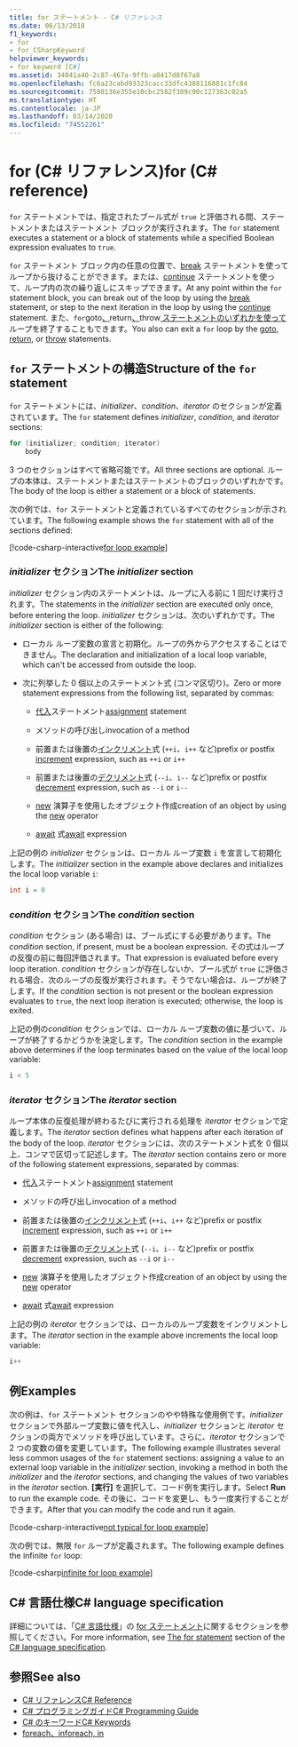 ```yaml
---
title: for ステートメント - C# リファレンス
ms.date: 06/13/2018
f1_keywords:
- for
- for_CSharpKeyword
helpviewer_keywords:
- for keyword [C#]
ms.assetid: 34041a40-2c87-467a-9ffb-a0417d8f67a8
ms.openlocfilehash: fc6a23cabd93323cacc33dfc4388116881c1fc84
ms.sourcegitcommit: 7588136e355e10cbc2582f389c90c127363c02a5
ms.translationtype: HT
ms.contentlocale: ja-JP
ms.lasthandoff: 03/14/2020
ms.locfileid: "74552261"
---
```

# <a name="for-c-reference"></a><span data-ttu-id="004bc-102">for (C# リファレンス)</span><span class="sxs-lookup"><span data-stu-id="004bc-102">for (C# reference)</span></span>

<span data-ttu-id="004bc-103">`for` ステートメントでは、指定されたブール式が `true` と評価される間、ステートメントまたはステートメント ブロックが実行されます。</span><span class="sxs-lookup"><span data-stu-id="004bc-103">The `for` statement executes a statement or a block of statements while a specified Boolean expression evaluates to `true`.</span></span>

<span data-ttu-id="004bc-104">`for` ステートメント ブロック内の任意の位置で、[break](break.md) ステートメントを使ってループから抜けることができます。または、[continue](continue.md) ステートメントを使って、ループ内の次の繰り返しにスキップできます。</span><span class="sxs-lookup"><span data-stu-id="004bc-104">At any point within the `for` statement block, you can break out of the loop by using the [break](break.md) statement, or step to the next iteration in the loop by using the [continue](continue.md) statement.</span></span> <span data-ttu-id="004bc-105">また、`for`goto[、](goto.md)return[、](return.md)throw[ ステートメントのいずれかを使って ](throw.md) ループを終了することもできます。</span><span class="sxs-lookup"><span data-stu-id="004bc-105">You also can exit a `for` loop by the [goto](goto.md), [return](return.md), or [throw](throw.md) statements.</span></span>

## <a name="structure-of-the-for-statement"></a><span data-ttu-id="004bc-106">`for` ステートメントの構造</span><span class="sxs-lookup"><span data-stu-id="004bc-106">Structure of the `for` statement</span></span>

<span data-ttu-id="004bc-107">`for` ステートメントには、*initializer*、*condition*、*iterator* のセクションが定義されています。</span><span class="sxs-lookup"><span data-stu-id="004bc-107">The `for` statement defines *initializer*, *condition*, and *iterator* sections:</span></span>

```csharp
for (initializer; condition; iterator)
    body
```

<span data-ttu-id="004bc-108">3 つのセクションはすべて省略可能です。</span><span class="sxs-lookup"><span data-stu-id="004bc-108">All three sections are optional.</span></span> <span data-ttu-id="004bc-109">ループの本体は、ステートメントまたはステートメントのブロックのいずれかです。</span><span class="sxs-lookup"><span data-stu-id="004bc-109">The body of the loop is either a statement or a block of statements.</span></span>

<span data-ttu-id="004bc-110">次の例では、`for` ステートメントと定義されているすべてのセクションが示されています。</span><span class="sxs-lookup"><span data-stu-id="004bc-110">The following example shows the `for` statement with all of the sections defined:</span></span>

[!code-csharp-interactive[for loop example](~/samples/snippets/csharp/keywords/IterationKeywordsExamples.cs#5)]

### <a name="the-initializer-section"></a><span data-ttu-id="004bc-111">*initializer* セクション</span><span class="sxs-lookup"><span data-stu-id="004bc-111">The *initializer* section</span></span>

<span data-ttu-id="004bc-112">*initializer* セクション内のステートメントは、ループに入る前に 1 回だけ実行されます。</span><span class="sxs-lookup"><span data-stu-id="004bc-112">The statements in the *initializer* section are executed only once, before entering the loop.</span></span> <span data-ttu-id="004bc-113">*initializer* セクションは、次のいずれかです。</span><span class="sxs-lookup"><span data-stu-id="004bc-113">The *initializer* section is either of the following:</span></span>

- <span data-ttu-id="004bc-114">ローカル ループ変数の宣言と初期化。ループの外からアクセスすることはできません。</span><span class="sxs-lookup"><span data-stu-id="004bc-114">The declaration and initialization of a local loop variable, which can't be accessed from outside the loop.</span></span>

- <span data-ttu-id="004bc-115">次に列挙した 0 個以上のステートメント式 (コンマ区切り)。</span><span class="sxs-lookup"><span data-stu-id="004bc-115">Zero or more statement expressions from the following list, separated by commas:</span></span>

  - <span data-ttu-id="004bc-116">[代入](../operators/assignment-operator.md)ステートメント</span><span class="sxs-lookup"><span data-stu-id="004bc-116">[assignment](../operators/assignment-operator.md) statement</span></span>

  - <span data-ttu-id="004bc-117">メソッドの呼び出し</span><span class="sxs-lookup"><span data-stu-id="004bc-117">invocation of a method</span></span>

  - <span data-ttu-id="004bc-118">前置または後置の[インクリメント](../operators/arithmetic-operators.md#increment-operator-)式 (`++i`、`i++` など)</span><span class="sxs-lookup"><span data-stu-id="004bc-118">prefix or postfix [increment](../operators/arithmetic-operators.md#increment-operator-) expression, such as `++i` or `i++`</span></span>

  - <span data-ttu-id="004bc-119">前置または後置の[デクリメント](../operators/arithmetic-operators.md#decrement-operator---)式 (`--i`、`i--` など)</span><span class="sxs-lookup"><span data-stu-id="004bc-119">prefix or postfix [decrement](../operators/arithmetic-operators.md#decrement-operator---) expression, such as `--i` or `i--`</span></span>

  - <span data-ttu-id="004bc-120">[new](../operators/new-operator.md) 演算子を使用したオブジェクト作成</span><span class="sxs-lookup"><span data-stu-id="004bc-120">creation of an object by using the [new](../operators/new-operator.md) operator</span></span>

  - <span data-ttu-id="004bc-121">[await](../operators/await.md) 式</span><span class="sxs-lookup"><span data-stu-id="004bc-121">[await](../operators/await.md) expression</span></span>

<span data-ttu-id="004bc-122">上記の例の *initializer* セクションは、ローカル ループ変数 `i` を宣言して初期化します。</span><span class="sxs-lookup"><span data-stu-id="004bc-122">The *initializer* section in the example above declares and initializes the local loop variable `i`:</span></span>

```csharp
int i = 0
```

### <a name="the-condition-section"></a><span data-ttu-id="004bc-123">*condition* セクション</span><span class="sxs-lookup"><span data-stu-id="004bc-123">The *condition* section</span></span>

<span data-ttu-id="004bc-124">*condition* セクション (ある場合) は、ブール式にする必要があります。</span><span class="sxs-lookup"><span data-stu-id="004bc-124">The *condition* section, if present, must be a boolean expression.</span></span> <span data-ttu-id="004bc-125">その式はループの反復の前に毎回評価されます。</span><span class="sxs-lookup"><span data-stu-id="004bc-125">That expression is evaluated before every loop iteration.</span></span> <span data-ttu-id="004bc-126">*condition* セクションが存在しないか、ブール式が `true` に評価される場合、次のループの反復が実行されます。そうでない場合は、ループが終了します。</span><span class="sxs-lookup"><span data-stu-id="004bc-126">If the *condition* section is not present or the boolean expression evaluates to `true`, the next loop iteration is executed; otherwise, the loop is exited.</span></span>

<span data-ttu-id="004bc-127">上記の例の*condition* セクションでは、ローカル ループ変数の値に基づいて、ループが終了するかどうかを決定します。</span><span class="sxs-lookup"><span data-stu-id="004bc-127">The *condition* section in the example above determines if the loop terminates based on the value of the local loop variable:</span></span>

```csharp
i < 5
```

### <a name="the-iterator-section"></a><span data-ttu-id="004bc-128">*iterator* セクション</span><span class="sxs-lookup"><span data-stu-id="004bc-128">The *iterator* section</span></span>

<span data-ttu-id="004bc-129">ループ本体の反復処理が終わるたびに実行される処理を *iterator* セクションで定義します。</span><span class="sxs-lookup"><span data-stu-id="004bc-129">The *iterator* section defines what happens after each iteration of the body of the loop.</span></span> <span data-ttu-id="004bc-130">*iterator* セクションには、次のステートメント式を 0 個以上、コンマで区切って記述します。</span><span class="sxs-lookup"><span data-stu-id="004bc-130">The *iterator* section contains zero or more of the following statement expressions, separated by commas:</span></span>

- <span data-ttu-id="004bc-131">[代入](../operators/assignment-operator.md)ステートメント</span><span class="sxs-lookup"><span data-stu-id="004bc-131">[assignment](../operators/assignment-operator.md) statement</span></span>

- <span data-ttu-id="004bc-132">メソッドの呼び出し</span><span class="sxs-lookup"><span data-stu-id="004bc-132">invocation of a method</span></span>

- <span data-ttu-id="004bc-133">前置または後置の[インクリメント](../operators/arithmetic-operators.md#increment-operator-)式 (`++i`、`i++` など)</span><span class="sxs-lookup"><span data-stu-id="004bc-133">prefix or postfix [increment](../operators/arithmetic-operators.md#increment-operator-) expression, such as `++i` or `i++`</span></span>

- <span data-ttu-id="004bc-134">前置または後置の[デクリメント](../operators/arithmetic-operators.md#decrement-operator---)式 (`--i`、`i--` など)</span><span class="sxs-lookup"><span data-stu-id="004bc-134">prefix or postfix [decrement](../operators/arithmetic-operators.md#decrement-operator---) expression, such as `--i` or `i--`</span></span>

- <span data-ttu-id="004bc-135">[new](../operators/new-operator.md) 演算子を使用したオブジェクト作成</span><span class="sxs-lookup"><span data-stu-id="004bc-135">creation of an object by using the [new](../operators/new-operator.md) operator</span></span>

- <span data-ttu-id="004bc-136">[await](../operators/await.md) 式</span><span class="sxs-lookup"><span data-stu-id="004bc-136">[await](../operators/await.md) expression</span></span>

<span data-ttu-id="004bc-137">上記の例の *iterator* セクションでは、ローカルのループ変数をインクリメントします。</span><span class="sxs-lookup"><span data-stu-id="004bc-137">The *iterator* section in the example above increments the local loop variable:</span></span>

```csharp
i++
```

## <a name="examples"></a><span data-ttu-id="004bc-138">例</span><span class="sxs-lookup"><span data-stu-id="004bc-138">Examples</span></span>

<span data-ttu-id="004bc-139">次の例は、`for` ステートメント セクションのやや特殊な使用例です。*initializer* セクションで外部ループ変数に値を代入し、*initializer* セクションと *iterator* セクションの両方でメソッドを呼び出しています。さらに、*iterator* セクションで 2 つの変数の値を変更しています。</span><span class="sxs-lookup"><span data-stu-id="004bc-139">The following example illustrates several less common usages of the `for` statement sections: assigning a value to an external loop variable in the *initializer* section, invoking a method in both the *initializer* and the *iterator* sections, and changing the values of two variables in the *iterator* section.</span></span> <span data-ttu-id="004bc-140">**[実行]** を選択して、コード例を実行します。</span><span class="sxs-lookup"><span data-stu-id="004bc-140">Select **Run** to run the example code.</span></span> <span data-ttu-id="004bc-141">その後に、コードを変更し、もう一度実行することができます。</span><span class="sxs-lookup"><span data-stu-id="004bc-141">After that you can modify the code and run it again.</span></span>

[!code-csharp-interactive[not typical for loop example](~/samples/snippets/csharp/keywords/IterationKeywordsExamples.cs#6)]

<span data-ttu-id="004bc-142">次の例では、無限 `for` ループが定義されます。</span><span class="sxs-lookup"><span data-stu-id="004bc-142">The following example defines the infinite `for` loop:</span></span>

[!code-csharp[infinite for loop example](~/samples/snippets/csharp/keywords/IterationKeywordsExamples.cs#7)]

## <a name="c-language-specification"></a><span data-ttu-id="004bc-143">C# 言語仕様</span><span class="sxs-lookup"><span data-stu-id="004bc-143">C# language specification</span></span>

<span data-ttu-id="004bc-144">詳細については、「[C# 言語仕様](~/_csharplang/spec/statements.md#the-for-statement)」の [for ステートメント](/dotnet/csharp/language-reference/language-specification/introduction)に関するセクションを参照してください。</span><span class="sxs-lookup"><span data-stu-id="004bc-144">For more information, see [The for statement](~/_csharplang/spec/statements.md#the-for-statement) section of the [C# language specification](/dotnet/csharp/language-reference/language-specification/introduction).</span></span>

## <a name="see-also"></a><span data-ttu-id="004bc-145">参照</span><span class="sxs-lookup"><span data-stu-id="004bc-145">See also</span></span>

- [<span data-ttu-id="004bc-146">C# リファレンス</span><span class="sxs-lookup"><span data-stu-id="004bc-146">C# Reference</span></span>](../index.md)
- [<span data-ttu-id="004bc-147">C# プログラミングガイド</span><span class="sxs-lookup"><span data-stu-id="004bc-147">C# Programming Guide</span></span>](../../programming-guide/index.md)
- [<span data-ttu-id="004bc-148">C# のキーワード</span><span class="sxs-lookup"><span data-stu-id="004bc-148">C# Keywords</span></span>](index.md)
- [<span data-ttu-id="004bc-149">foreach、in</span><span class="sxs-lookup"><span data-stu-id="004bc-149">foreach, in</span></span>](foreach-in.md)
